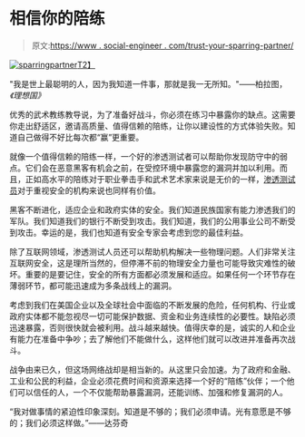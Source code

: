 # 相信你的陪练

> 原文:[https://www . social-engineer . com/trust-your-sparring-partner/](https://www.social-engineer.com/trust-your-sparring-partner/)

[![sparringpartner](../Images/84e9ba0ec7ec301d308e9ef1a7e13753.png)T2】](https://www.social-engineer.com/wp-content/uploads/2013/06/sparringpartner.jpg)

"我是世上最聪明的人，因为我知道一件事，那就是我一无所知。"――柏拉图，*《理想国》*

优秀的武术教练教导说，为了准备好战斗，你必须在练习中暴露你的缺点。这需要你走出舒适区，邀请高质量、值得信赖的陪练，让你以建设性的方式体验失败。知道自己做得不好比每次都“赢”更重要。

就像一个值得信赖的陪练一样，一个好的渗透测试者可以帮助你发现防守中的弱点。它们会在恶意黑客有机会之前，在受控环境中暴露您的漏洞并加以利用。而且，正如高水平的陪练对于职业拳击手和武术艺术家来说是无价的一样，[渗透测试员](https://www.social-engineer.com/social-engineer-penetration-test/ "Penetration Testers")对于重视安全的机构来说也同样有价值。

黑客不断进化，适应企业和政府实体的安全。我们知道民族国家有能力渗透我们的军队。我们知道我们的银行不断受到攻击。我们知道，我们的公用事业公司不断受到攻击。幸运的是，我们也知道有安全专家会考虑到您的最佳利益。

除了互联网领域，渗透测试人员还可以帮助机构解决一些物理问题。人们非常关注互联网安全，这是理所当然的，但停滞不前的物理安全力量也可能导致灾难性的破坏。重要的是要记住，安全的所有方面都必须发展和适应。如果任何一个环节存在薄弱环节，都可能迅速成为多条战线上的漏洞。

考虑到我们在美国企业以及全球社会中面临的不断发展的危险，任何机构、行业或政府实体都不能忽视尽一切可能保护数据、资金和业务连续性的必要性。缺陷必须迅速暴露，否则很快就会被利用。战斗越来越快。值得庆幸的是，诚实的人和企业有能力在准备中争吵；去了解他们不能做什么，这样他们就可以改进并准备再次战斗。

战争由来已久，但这场网络战却是相当新的。从这里只会加速。为了政府和金融、工业和公民的利益，企业必须花费时间和资源来选择一个好的“陪练”伙伴；一个他们可以信任的人，一个不仅能帮助暴露漏洞，还能训练、加强和修复漏洞的人。

“我对做事情的紧迫性印象深刻。知道是不够的；我们必须申请。光有意愿是不够的；我们必须这样做。”――达芬奇